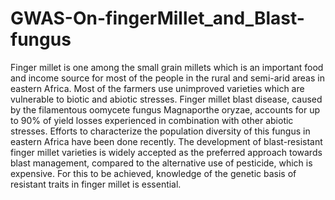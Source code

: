 # GWAS-On-fingerMillet_and_Blast-fungus

Finger millet is one among the small grain millets which is an important food and income source for most of the people in the rural and semi-arid areas in eastern Africa. Most of the farmers use unimproved varieties which are vulnerable to biotic and abiotic stresses. Finger millet blast disease, caused by the filamentous oomycete fungus Magnaporthe oryzae, accounts for up to 90% of yield losses experienced in combination with other abiotic stresses. Efforts to characterize the population diversity of this fungus in eastern Africa have been done recently. The development of blast-resistant finger millet varieties is widely accepted as the preferred approach towards blast management, compared to the alternative use of pesticide, which is expensive. For this to be achieved, knowledge of the genetic basis of resistant traits in finger millet is essential. 
